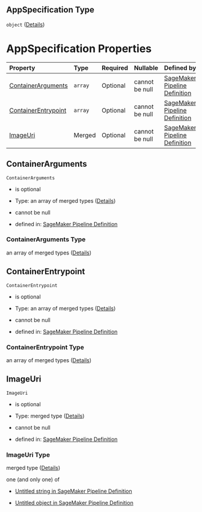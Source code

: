 ## AppSpecification Type

`object` ([Details](pipeline-definition-definitions-processingargs-properties-appspecification.md))

# AppSpecification Properties

| Property                                    | Type    | Required | Nullable       | Defined by                                                                                                                                                                                                                                                                                                                               |
| :------------------------------------------ | :------ | :------- | :------------- | :--------------------------------------------------------------------------------------------------------------------------------------------------------------------------------------------------------------------------------------------------------------------------------------------------------------------------------------- |
| [ContainerArguments](#containerarguments)   | `array` | Optional | cannot be null | [SageMaker Pipeline Definition](pipeline-definition-definitions-processingargs-properties-appspecification-properties-containerarguments.md "https://github.com/jerrypeng7773/sagemaker-model-building-pipeline-definition-JSON-schema/schema/#/definitions/ProcessingArgs/properties/AppSpecification/properties/ContainerArguments")   |
| [ContainerEntrypoint](#containerentrypoint) | `array` | Optional | cannot be null | [SageMaker Pipeline Definition](pipeline-definition-definitions-processingargs-properties-appspecification-properties-containerentrypoint.md "https://github.com/jerrypeng7773/sagemaker-model-building-pipeline-definition-JSON-schema/schema/#/definitions/ProcessingArgs/properties/AppSpecification/properties/ContainerEntrypoint") |
| [ImageUri](#imageuri)                       | Merged  | Optional | cannot be null | [SageMaker Pipeline Definition](pipeline-definition-definitions-stringargumentvalue.md "https://github.com/jerrypeng7773/sagemaker-model-building-pipeline-definition-JSON-schema/schema/#/definitions/ProcessingArgs/properties/AppSpecification/properties/ImageUri")                                                                  |

## ContainerArguments



`ContainerArguments`

*   is optional

*   Type: an array of merged types ([Details](pipeline-definition-definitions-stringargumentvalue.md))

*   cannot be null

*   defined in: [SageMaker Pipeline Definition](pipeline-definition-definitions-processingargs-properties-appspecification-properties-containerarguments.md "https://github.com/jerrypeng7773/sagemaker-model-building-pipeline-definition-JSON-schema/schema/#/definitions/ProcessingArgs/properties/AppSpecification/properties/ContainerArguments")

### ContainerArguments Type

an array of merged types ([Details](pipeline-definition-definitions-stringargumentvalue.md))

## ContainerEntrypoint



`ContainerEntrypoint`

*   is optional

*   Type: an array of merged types ([Details](pipeline-definition-definitions-stringargumentvalue.md))

*   cannot be null

*   defined in: [SageMaker Pipeline Definition](pipeline-definition-definitions-processingargs-properties-appspecification-properties-containerentrypoint.md "https://github.com/jerrypeng7773/sagemaker-model-building-pipeline-definition-JSON-schema/schema/#/definitions/ProcessingArgs/properties/AppSpecification/properties/ContainerEntrypoint")

### ContainerEntrypoint Type

an array of merged types ([Details](pipeline-definition-definitions-stringargumentvalue.md))

## ImageUri



`ImageUri`

*   is optional

*   Type: merged type ([Details](pipeline-definition-definitions-stringargumentvalue.md))

*   cannot be null

*   defined in: [SageMaker Pipeline Definition](pipeline-definition-definitions-stringargumentvalue.md "https://github.com/jerrypeng7773/sagemaker-model-building-pipeline-definition-JSON-schema/schema/#/definitions/ProcessingArgs/properties/AppSpecification/properties/ImageUri")

### ImageUri Type

merged type ([Details](pipeline-definition-definitions-stringargumentvalue.md))

one (and only one) of

*   [Untitled string in SageMaker Pipeline Definition](pipeline-definition-definitions-stringargumentvalue-oneof-0.md "check type definition")

*   [Untitled object in SageMaker Pipeline Definition](pipeline-definition-definitions-getfunction.md "check type definition")
